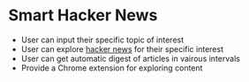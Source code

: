 # Smart Hacker News

* User can input their specific topic of interest
* User can explore [hacker news](https://news.ycombinator.com) for their specific interest
* User can get automatic digest of articles in vairous intervals
* Provide a Chrome extension for exploring content

